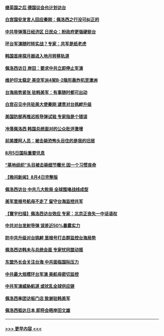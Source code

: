 #### [继英国之后 德国议会也计划访台](../pages/prog202/a103495740.md?t=08060501) 
#### [白宫国安发言人回应秦刚：佩洛西之行没可纠正的](../pages/prog202/a103495645.md?t=08060501) 
#### [中共导弹落日经济区 日民众：盼政府更强硬挺台](../pages/prog202/a103495628.md?t=08060501) 
#### [环台军演随时转实战？专家：共军是纸老虎](../pages/prog202/a103495630.md?t=08060501) 
#### [韩国首座探月器进入地月转移轨道](../pages/prog202/a103495634.md?t=08060501) 
#### [佩洛西访日 岸田：要求中共立即停止军演](../pages/prog202/a103495624.md?t=08060501) 
#### [维护印太稳定 美空军派4架B-2隐形轰炸机至澳洲](../pages/prog202/a103495548.md?t=08060501) 
#### [台海局势紧张 驻韩美军：有事随时都可出动](../pages/prog202/a103495498.md?t=08060501) 
#### [白宫召见中共驻美大使秦刚 谴责对台挑衅升级](../pages/prog202/a103495501.md?t=08060501) 
#### [美国防部再推迟核导弹试验 专家指是个错误](../pages/prog202/a103495430.md?t=08060501) 
#### [冷落佩洛西 韩国总统面对的公众批评激增](../pages/prog202/a103495426.md?t=08060501) 
#### [前美援阿人员：被击毙恐怖头目住的是我的旧居](../pages/prog202/a103495419.md?t=08060501) 
#### [8月5日国际重要讯息](../pages/prog202/a103495395.md?t=08060501) 
#### [“基地组织”头目被击毙细节曝光 因一个习惯丧命](../pages/prog202/a103495382.md?t=08060501) 
#### [【晚间新闻】8月4日完整版](../pages/prog202/a103495125.md?t=08060501) 
#### [佩洛西访台 中共几大败局 全球围堵战线成型](../pages/prog202/a103495173.md?t=08060501) 
#### [美军里根号航母不走了 留守台海监控共军](../pages/prog202/a103495210.md?t=08060501) 
#### [【寰宇扫描】佩洛西访台效应 专家：北京正丧失一中话语权](../pages/prog202/a103495177.md?t=08060501) 
#### [中共对台发射导弹 误差近50%暴露实力](../pages/prog202/a103495135.md?t=08060501) 
#### [防中共升级对台挑衅 里根号打击群监控台海局势](../pages/prog202/a103494991.md?t=08060501) 
#### [佩洛西访韩未与总统会面 专家忧同盟动摇](../pages/prog202/a103494818.md?t=08060501) 
#### [东盟外长会关注台海 中共面临国际压力](../pages/prog202/a103495004.md?t=08060501) 
#### [中共最大规模环台军演 美航母密切监控](../pages/prog202/a103495002.md?t=08060501) 
#### [中共军演威胁航道 或扰乱全球供应链](../pages/prog202/a103495019.md?t=08060501) 
#### [佩洛西率团访板门店 致谢驻韩美军](../pages/prog202/a103495009.md?t=08060501) 
#### [佩洛西抵达日本 即将会晤岸田文雄](../pages/prog202/a103494954.md?t=08060501) 

----
#### [ >>> 更早内容 <<< ](../indexes/prog202-earlier.md)

